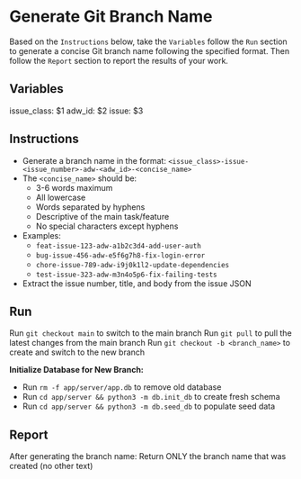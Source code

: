 # Generate Git Branch Name

Based on the `Instructions` below, take the `Variables` follow the `Run` section to generate a concise Git branch name following the specified format. Then follow the `Report` section to report the results of your work.

## Variables

issue_class: $1
adw_id: $2
issue: $3

## Instructions

- Generate a branch name in the format: `<issue_class>-issue-<issue_number>-adw-<adw_id>-<concise_name>`
- The `<concise_name>` should be:
  - 3-6 words maximum
  - All lowercase
  - Words separated by hyphens
  - Descriptive of the main task/feature
  - No special characters except hyphens
- Examples:
  - `feat-issue-123-adw-a1b2c3d4-add-user-auth`
  - `bug-issue-456-adw-e5f6g7h8-fix-login-error`
  - `chore-issue-789-adw-i9j0k1l2-update-dependencies`
  - `test-issue-323-adw-m3n4o5p6-fix-failing-tests`
- Extract the issue number, title, and body from the issue JSON

## Run

Run `git checkout main` to switch to the main branch
Run `git pull` to pull the latest changes from the main branch
Run `git checkout -b <branch_name>` to create and switch to the new branch

**Initialize Database for New Branch:**
- Run `rm -f app/server/app.db` to remove old database
- Run `cd app/server && python3 -m db.init_db` to create fresh schema
- Run `cd app/server && python3 -m db.seed_db` to populate seed data

## Report

After generating the branch name:
Return ONLY the branch name that was created (no other text)